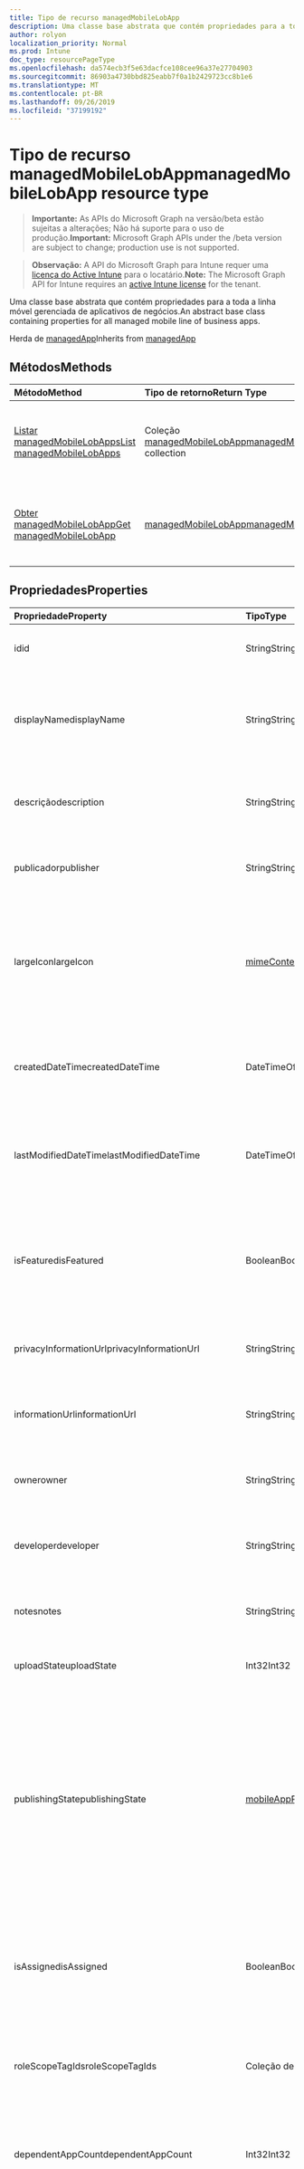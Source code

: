 ```yaml
---
title: Tipo de recurso managedMobileLobApp
description: Uma classe base abstrata que contém propriedades para a toda a linha móvel gerenciada de aplicativos de negócios.
author: rolyon
localization_priority: Normal
ms.prod: Intune
doc_type: resourcePageType
ms.openlocfilehash: da574ecb3f5e63dacfce108cee96a37e27704903
ms.sourcegitcommit: 86903a4730bbd825eabb7f0a1b2429723cc8b1e6
ms.translationtype: MT
ms.contentlocale: pt-BR
ms.lasthandoff: 09/26/2019
ms.locfileid: "37199192"
---
```

# <a name="managedmobilelobapp-resource-type"></a><span data-ttu-id="64cc2-103">Tipo de recurso managedMobileLobApp</span><span class="sxs-lookup"><span data-stu-id="64cc2-103">managedMobileLobApp resource type</span></span>

> <span data-ttu-id="64cc2-104">**Importante:** As APIs do Microsoft Graph na versão/beta estão sujeitas a alterações; Não há suporte para o uso de produção.</span><span class="sxs-lookup"><span data-stu-id="64cc2-104">**Important:** Microsoft Graph APIs under the /beta version are subject to change; production use is not supported.</span></span>

> <span data-ttu-id="64cc2-105">**Observação:** A API do Microsoft Graph para Intune requer uma [licença do Active Intune](https://go.microsoft.com/fwlink/?linkid=839381) para o locatário.</span><span class="sxs-lookup"><span data-stu-id="64cc2-105">**Note:** The Microsoft Graph API for Intune requires an [active Intune license](https://go.microsoft.com/fwlink/?linkid=839381) for the tenant.</span></span>

<span data-ttu-id="64cc2-106">Uma classe base abstrata que contém propriedades para a toda a linha móvel gerenciada de aplicativos de negócios.</span><span class="sxs-lookup"><span data-stu-id="64cc2-106">An abstract base class containing properties for all managed mobile line of business apps.</span></span>


<span data-ttu-id="64cc2-107">Herda de [managedApp](../resources/intune-apps-managedapp.md)</span><span class="sxs-lookup"><span data-stu-id="64cc2-107">Inherits from [managedApp](../resources/intune-apps-managedapp.md)</span></span>

## <a name="methods"></a><span data-ttu-id="64cc2-108">Métodos</span><span class="sxs-lookup"><span data-stu-id="64cc2-108">Methods</span></span>
|<span data-ttu-id="64cc2-109">Método</span><span class="sxs-lookup"><span data-stu-id="64cc2-109">Method</span></span>|<span data-ttu-id="64cc2-110">Tipo de retorno</span><span class="sxs-lookup"><span data-stu-id="64cc2-110">Return Type</span></span>|<span data-ttu-id="64cc2-111">Descrição</span><span class="sxs-lookup"><span data-stu-id="64cc2-111">Description</span></span>|
|:---|:---|:---|
|[<span data-ttu-id="64cc2-112">Listar managedMobileLobApps</span><span class="sxs-lookup"><span data-stu-id="64cc2-112">List managedMobileLobApps</span></span>](../api/intune-apps-managedmobilelobapp-list.md)|<span data-ttu-id="64cc2-113">Coleção [managedMobileLobApp](../resources/intune-apps-managedmobilelobapp.md)</span><span class="sxs-lookup"><span data-stu-id="64cc2-113">[managedMobileLobApp](../resources/intune-apps-managedmobilelobapp.md) collection</span></span>|<span data-ttu-id="64cc2-114">Lista propriedades e relações dos objetos [managedMobileLobApp](../resources/intune-apps-managedmobilelobapp.md).</span><span class="sxs-lookup"><span data-stu-id="64cc2-114">List properties and relationships of the [managedMobileLobApp](../resources/intune-apps-managedmobilelobapp.md) objects.</span></span>|
|[<span data-ttu-id="64cc2-115">Obter managedMobileLobApp</span><span class="sxs-lookup"><span data-stu-id="64cc2-115">Get managedMobileLobApp</span></span>](../api/intune-apps-managedmobilelobapp-get.md)|[<span data-ttu-id="64cc2-116">managedMobileLobApp</span><span class="sxs-lookup"><span data-stu-id="64cc2-116">managedMobileLobApp</span></span>](../resources/intune-apps-managedmobilelobapp.md)|<span data-ttu-id="64cc2-117">Propriedades de leitura e relações do objeto [managedMobileLobApp](../resources/intune-apps-managedmobilelobapp.md).</span><span class="sxs-lookup"><span data-stu-id="64cc2-117">Read properties and relationships of the [managedMobileLobApp](../resources/intune-apps-managedmobilelobapp.md) object.</span></span>|

## <a name="properties"></a><span data-ttu-id="64cc2-118">Propriedades</span><span class="sxs-lookup"><span data-stu-id="64cc2-118">Properties</span></span>
|<span data-ttu-id="64cc2-119">Propriedade</span><span class="sxs-lookup"><span data-stu-id="64cc2-119">Property</span></span>|<span data-ttu-id="64cc2-120">Tipo</span><span class="sxs-lookup"><span data-stu-id="64cc2-120">Type</span></span>|<span data-ttu-id="64cc2-121">Descrição</span><span class="sxs-lookup"><span data-stu-id="64cc2-121">Description</span></span>|
|:---|:---|:---|
|<span data-ttu-id="64cc2-122">id</span><span class="sxs-lookup"><span data-stu-id="64cc2-122">id</span></span>|<span data-ttu-id="64cc2-123">String</span><span class="sxs-lookup"><span data-stu-id="64cc2-123">String</span></span>|<span data-ttu-id="64cc2-124">Chave da entidade.</span><span class="sxs-lookup"><span data-stu-id="64cc2-124">Key of the entity.</span></span> <span data-ttu-id="64cc2-125">Herdado de [mobileApp](../resources/intune-shared-mobileapp.md)</span><span class="sxs-lookup"><span data-stu-id="64cc2-125">Inherited from [mobileApp](../resources/intune-shared-mobileapp.md)</span></span>|
|<span data-ttu-id="64cc2-126">displayName</span><span class="sxs-lookup"><span data-stu-id="64cc2-126">displayName</span></span>|<span data-ttu-id="64cc2-127">String</span><span class="sxs-lookup"><span data-stu-id="64cc2-127">String</span></span>|<span data-ttu-id="64cc2-128">O título do aplicativo importado ou definido pelo administrador.</span><span class="sxs-lookup"><span data-stu-id="64cc2-128">The admin provided or imported title of the app.</span></span> <span data-ttu-id="64cc2-129">Herdado de [mobileApp](../resources/intune-shared-mobileapp.md)</span><span class="sxs-lookup"><span data-stu-id="64cc2-129">Inherited from [mobileApp](../resources/intune-shared-mobileapp.md)</span></span>|
|<span data-ttu-id="64cc2-130">descrição</span><span class="sxs-lookup"><span data-stu-id="64cc2-130">description</span></span>|<span data-ttu-id="64cc2-131">String</span><span class="sxs-lookup"><span data-stu-id="64cc2-131">String</span></span>|<span data-ttu-id="64cc2-132">A descrição do aplicativo.</span><span class="sxs-lookup"><span data-stu-id="64cc2-132">The description of the app.</span></span> <span data-ttu-id="64cc2-133">Herdado de [mobileApp](../resources/intune-shared-mobileapp.md)</span><span class="sxs-lookup"><span data-stu-id="64cc2-133">Inherited from [mobileApp](../resources/intune-shared-mobileapp.md)</span></span>|
|<span data-ttu-id="64cc2-134">publicador</span><span class="sxs-lookup"><span data-stu-id="64cc2-134">publisher</span></span>|<span data-ttu-id="64cc2-135">String</span><span class="sxs-lookup"><span data-stu-id="64cc2-135">String</span></span>|<span data-ttu-id="64cc2-136">O publicador do aplicativo.</span><span class="sxs-lookup"><span data-stu-id="64cc2-136">The publisher of the app.</span></span> <span data-ttu-id="64cc2-137">Herdado de [mobileApp](../resources/intune-shared-mobileapp.md)</span><span class="sxs-lookup"><span data-stu-id="64cc2-137">Inherited from [mobileApp](../resources/intune-shared-mobileapp.md)</span></span>|
|<span data-ttu-id="64cc2-138">largeIcon</span><span class="sxs-lookup"><span data-stu-id="64cc2-138">largeIcon</span></span>|[<span data-ttu-id="64cc2-139">mimeContent</span><span class="sxs-lookup"><span data-stu-id="64cc2-139">mimeContent</span></span>](../resources/intune-shared-mimecontent.md)|<span data-ttu-id="64cc2-140">O ícone grande, a ser exibido nos detalhes do aplicativo e usado para o carregamento do ícone.</span><span class="sxs-lookup"><span data-stu-id="64cc2-140">The large icon, to be displayed in the app details and used for upload of the icon.</span></span> <span data-ttu-id="64cc2-141">Herdado de [mobileApp](../resources/intune-shared-mobileapp.md)</span><span class="sxs-lookup"><span data-stu-id="64cc2-141">Inherited from [mobileApp](../resources/intune-shared-mobileapp.md)</span></span>|
|<span data-ttu-id="64cc2-142">createdDateTime</span><span class="sxs-lookup"><span data-stu-id="64cc2-142">createdDateTime</span></span>|<span data-ttu-id="64cc2-143">DateTimeOffset</span><span class="sxs-lookup"><span data-stu-id="64cc2-143">DateTimeOffset</span></span>|<span data-ttu-id="64cc2-144">A data e a hora da criação do aplicativo.</span><span class="sxs-lookup"><span data-stu-id="64cc2-144">The date and time the app was created.</span></span> <span data-ttu-id="64cc2-145">Herdado de [mobileApp](../resources/intune-shared-mobileapp.md)</span><span class="sxs-lookup"><span data-stu-id="64cc2-145">Inherited from [mobileApp](../resources/intune-shared-mobileapp.md)</span></span>|
|<span data-ttu-id="64cc2-146">lastModifiedDateTime</span><span class="sxs-lookup"><span data-stu-id="64cc2-146">lastModifiedDateTime</span></span>|<span data-ttu-id="64cc2-147">DateTimeOffset</span><span class="sxs-lookup"><span data-stu-id="64cc2-147">DateTimeOffset</span></span>|<span data-ttu-id="64cc2-148">A data e a hora que o aplicativo foi modificado pela última vez.</span><span class="sxs-lookup"><span data-stu-id="64cc2-148">The date and time the app was last modified.</span></span> <span data-ttu-id="64cc2-149">Herdado de [mobileApp](../resources/intune-shared-mobileapp.md)</span><span class="sxs-lookup"><span data-stu-id="64cc2-149">Inherited from [mobileApp](../resources/intune-shared-mobileapp.md)</span></span>|
|<span data-ttu-id="64cc2-150">isFeatured</span><span class="sxs-lookup"><span data-stu-id="64cc2-150">isFeatured</span></span>|<span data-ttu-id="64cc2-151">Boolean</span><span class="sxs-lookup"><span data-stu-id="64cc2-151">Boolean</span></span>|<span data-ttu-id="64cc2-152">O valor que indica se o aplicativo está marcado como em destaque pelo administrador. Herdado de [mobileApp](../resources/intune-shared-mobileapp.md)</span><span class="sxs-lookup"><span data-stu-id="64cc2-152">The value indicating whether the app is marked as featured by the admin. Inherited from [mobileApp](../resources/intune-shared-mobileapp.md)</span></span>|
|<span data-ttu-id="64cc2-153">privacyInformationUrl</span><span class="sxs-lookup"><span data-stu-id="64cc2-153">privacyInformationUrl</span></span>|<span data-ttu-id="64cc2-154">String</span><span class="sxs-lookup"><span data-stu-id="64cc2-154">String</span></span>|<span data-ttu-id="64cc2-155">A URL da declaração de privacidade.</span><span class="sxs-lookup"><span data-stu-id="64cc2-155">The privacy statement Url.</span></span> <span data-ttu-id="64cc2-156">Herdado de [mobileApp](../resources/intune-shared-mobileapp.md)</span><span class="sxs-lookup"><span data-stu-id="64cc2-156">Inherited from [mobileApp](../resources/intune-shared-mobileapp.md)</span></span>|
|<span data-ttu-id="64cc2-157">informationUrl</span><span class="sxs-lookup"><span data-stu-id="64cc2-157">informationUrl</span></span>|<span data-ttu-id="64cc2-158">String</span><span class="sxs-lookup"><span data-stu-id="64cc2-158">String</span></span>|<span data-ttu-id="64cc2-159">A URL de informações adicionais.</span><span class="sxs-lookup"><span data-stu-id="64cc2-159">The more information Url.</span></span> <span data-ttu-id="64cc2-160">Herdado de [mobileApp](../resources/intune-shared-mobileapp.md)</span><span class="sxs-lookup"><span data-stu-id="64cc2-160">Inherited from [mobileApp](../resources/intune-shared-mobileapp.md)</span></span>|
|<span data-ttu-id="64cc2-161">owner</span><span class="sxs-lookup"><span data-stu-id="64cc2-161">owner</span></span>|<span data-ttu-id="64cc2-162">String</span><span class="sxs-lookup"><span data-stu-id="64cc2-162">String</span></span>|<span data-ttu-id="64cc2-163">O proprietário do conteúdo.</span><span class="sxs-lookup"><span data-stu-id="64cc2-163">The owner of the app.</span></span> <span data-ttu-id="64cc2-164">Herdado de [mobileApp](../resources/intune-shared-mobileapp.md)</span><span class="sxs-lookup"><span data-stu-id="64cc2-164">Inherited from [mobileApp](../resources/intune-shared-mobileapp.md)</span></span>|
|<span data-ttu-id="64cc2-165">developer</span><span class="sxs-lookup"><span data-stu-id="64cc2-165">developer</span></span>|<span data-ttu-id="64cc2-166">String</span><span class="sxs-lookup"><span data-stu-id="64cc2-166">String</span></span>|<span data-ttu-id="64cc2-167">O desenvolvedor do aplicativo.</span><span class="sxs-lookup"><span data-stu-id="64cc2-167">The developer of the app.</span></span> <span data-ttu-id="64cc2-168">Herdado de [mobileApp](../resources/intune-shared-mobileapp.md)</span><span class="sxs-lookup"><span data-stu-id="64cc2-168">Inherited from [mobileApp](../resources/intune-shared-mobileapp.md)</span></span>|
|<span data-ttu-id="64cc2-169">notes</span><span class="sxs-lookup"><span data-stu-id="64cc2-169">notes</span></span>|<span data-ttu-id="64cc2-170">String</span><span class="sxs-lookup"><span data-stu-id="64cc2-170">String</span></span>|<span data-ttu-id="64cc2-171">Anotações do aplicativo.</span><span class="sxs-lookup"><span data-stu-id="64cc2-171">Notes for the app.</span></span> <span data-ttu-id="64cc2-172">Herdada de [mobileApp](../resources/intune-shared-mobileapp.md)</span><span class="sxs-lookup"><span data-stu-id="64cc2-172">Inherited from [mobileApp](../resources/intune-shared-mobileapp.md)</span></span>|
|<span data-ttu-id="64cc2-173">uploadState</span><span class="sxs-lookup"><span data-stu-id="64cc2-173">uploadState</span></span>|<span data-ttu-id="64cc2-174">Int32</span><span class="sxs-lookup"><span data-stu-id="64cc2-174">Int32</span></span>|<span data-ttu-id="64cc2-175">O estado de upload.</span><span class="sxs-lookup"><span data-stu-id="64cc2-175">The upload state.</span></span> <span data-ttu-id="64cc2-176">Herdada de [mobileApp](../resources/intune-shared-mobileapp.md)</span><span class="sxs-lookup"><span data-stu-id="64cc2-176">Inherited from [mobileApp](../resources/intune-shared-mobileapp.md)</span></span>|
|<span data-ttu-id="64cc2-177">publishingState</span><span class="sxs-lookup"><span data-stu-id="64cc2-177">publishingState</span></span>|[<span data-ttu-id="64cc2-178">mobileAppPublishingState</span><span class="sxs-lookup"><span data-stu-id="64cc2-178">mobileAppPublishingState</span></span>](../resources/intune-apps-mobileapppublishingstate.md)|<span data-ttu-id="64cc2-179">O estado de publicação do aplicativo.</span><span class="sxs-lookup"><span data-stu-id="64cc2-179">The publishing state for the app.</span></span> <span data-ttu-id="64cc2-180">O aplicativo não pode ser assinado, a menos que ele seja publicado.</span><span class="sxs-lookup"><span data-stu-id="64cc2-180">The app cannot be assigned unless the app is published.</span></span> <span data-ttu-id="64cc2-181">Herdado de [mobileApp](../resources/intune-shared-mobileapp.md).</span><span class="sxs-lookup"><span data-stu-id="64cc2-181">Inherited from [mobileApp](../resources/intune-shared-mobileapp.md).</span></span> <span data-ttu-id="64cc2-182">Os valores possíveis são: `notPublished`, `processing`, `published`.</span><span class="sxs-lookup"><span data-stu-id="64cc2-182">Possible values are: `notPublished`, `processing`, `published`.</span></span>|
|<span data-ttu-id="64cc2-183">isAssigned</span><span class="sxs-lookup"><span data-stu-id="64cc2-183">isAssigned</span></span>|<span data-ttu-id="64cc2-184">Boolean</span><span class="sxs-lookup"><span data-stu-id="64cc2-184">Boolean</span></span>|<span data-ttu-id="64cc2-185">O valor que indica se o aplicativo é atribuído a pelo menos um grupo.</span><span class="sxs-lookup"><span data-stu-id="64cc2-185">The value indicating whether the app is assigned to at least one group.</span></span> <span data-ttu-id="64cc2-186">Herdado de [mobileApp](../resources/intune-shared-mobileapp.md)</span><span class="sxs-lookup"><span data-stu-id="64cc2-186">Inherited from [mobileApp](../resources/intune-shared-mobileapp.md)</span></span>|
|<span data-ttu-id="64cc2-187">roleScopeTagIds</span><span class="sxs-lookup"><span data-stu-id="64cc2-187">roleScopeTagIds</span></span>|<span data-ttu-id="64cc2-188">Coleção de cadeias de caracteres</span><span class="sxs-lookup"><span data-stu-id="64cc2-188">String collection</span></span>|<span data-ttu-id="64cc2-189">Lista de IDs de marca de escopo para este aplicativo móvel.</span><span class="sxs-lookup"><span data-stu-id="64cc2-189">List of scope tag ids for this mobile app.</span></span> <span data-ttu-id="64cc2-190">Herdado de [mobileApp](../resources/intune-shared-mobileapp.md)</span><span class="sxs-lookup"><span data-stu-id="64cc2-190">Inherited from [mobileApp](../resources/intune-shared-mobileapp.md)</span></span>|
|<span data-ttu-id="64cc2-191">dependentAppCount</span><span class="sxs-lookup"><span data-stu-id="64cc2-191">dependentAppCount</span></span>|<span data-ttu-id="64cc2-192">Int32</span><span class="sxs-lookup"><span data-stu-id="64cc2-192">Int32</span></span>|<span data-ttu-id="64cc2-193">O número total de dependências do aplicativo filho.</span><span class="sxs-lookup"><span data-stu-id="64cc2-193">The total number of dependencies the child app has.</span></span> <span data-ttu-id="64cc2-194">Herdado de [mobileApp](../resources/intune-shared-mobileapp.md)</span><span class="sxs-lookup"><span data-stu-id="64cc2-194">Inherited from [mobileApp](../resources/intune-shared-mobileapp.md)</span></span>|
|<span data-ttu-id="64cc2-195">appAvailability</span><span class="sxs-lookup"><span data-stu-id="64cc2-195">appAvailability</span></span>|[<span data-ttu-id="64cc2-196">managedAppAvailability</span><span class="sxs-lookup"><span data-stu-id="64cc2-196">managedAppAvailability</span></span>](../resources/intune-apps-managedappavailability.md)|<span data-ttu-id="64cc2-197">A disponibilidade do Aplicativo.</span><span class="sxs-lookup"><span data-stu-id="64cc2-197">The Application's availability.</span></span> <span data-ttu-id="64cc2-198">Herdado de [managedApp](../resources/intune-apps-managedapp.md).</span><span class="sxs-lookup"><span data-stu-id="64cc2-198">Inherited from [managedApp](../resources/intune-apps-managedapp.md).</span></span> <span data-ttu-id="64cc2-199">Os valores possíveis são: `global`, `lineOfBusiness`.</span><span class="sxs-lookup"><span data-stu-id="64cc2-199">Possible values are: `global`, `lineOfBusiness`.</span></span>|
|<span data-ttu-id="64cc2-200">version</span><span class="sxs-lookup"><span data-stu-id="64cc2-200">version</span></span>|<span data-ttu-id="64cc2-201">Cadeia de caracteres</span><span class="sxs-lookup"><span data-stu-id="64cc2-201">String</span></span>|<span data-ttu-id="64cc2-202">A versão do Aplicativo.</span><span class="sxs-lookup"><span data-stu-id="64cc2-202">The Application's version.</span></span> <span data-ttu-id="64cc2-203">Herdado de [managedApp](../resources/intune-apps-managedapp.md)</span><span class="sxs-lookup"><span data-stu-id="64cc2-203">Inherited from [managedApp](../resources/intune-apps-managedapp.md)</span></span>|
|<span data-ttu-id="64cc2-204">committedContentVersion</span><span class="sxs-lookup"><span data-stu-id="64cc2-204">committedContentVersion</span></span>|<span data-ttu-id="64cc2-205">String</span><span class="sxs-lookup"><span data-stu-id="64cc2-205">String</span></span>|<span data-ttu-id="64cc2-206">A versão do conteúdo interno confirmado.</span><span class="sxs-lookup"><span data-stu-id="64cc2-206">The internal committed content version.</span></span>|
|<span data-ttu-id="64cc2-207">fileName</span><span class="sxs-lookup"><span data-stu-id="64cc2-207">fileName</span></span>|<span data-ttu-id="64cc2-208">String</span><span class="sxs-lookup"><span data-stu-id="64cc2-208">String</span></span>|<span data-ttu-id="64cc2-209">O nome do arquivo do aplicativo Lob principal.</span><span class="sxs-lookup"><span data-stu-id="64cc2-209">The name of the main Lob application file.</span></span>|
|<span data-ttu-id="64cc2-210">size</span><span class="sxs-lookup"><span data-stu-id="64cc2-210">size</span></span>|<span data-ttu-id="64cc2-211">Int64</span><span class="sxs-lookup"><span data-stu-id="64cc2-211">Int64</span></span>|<span data-ttu-id="64cc2-212">O tamanho total, incluindo todos os arquivos carregados.</span><span class="sxs-lookup"><span data-stu-id="64cc2-212">The total size, including all uploaded files.</span></span>|

## <a name="relationships"></a><span data-ttu-id="64cc2-213">Relações</span><span class="sxs-lookup"><span data-stu-id="64cc2-213">Relationships</span></span>
|<span data-ttu-id="64cc2-214">Relação</span><span class="sxs-lookup"><span data-stu-id="64cc2-214">Relationship</span></span>|<span data-ttu-id="64cc2-215">Tipo</span><span class="sxs-lookup"><span data-stu-id="64cc2-215">Type</span></span>|<span data-ttu-id="64cc2-216">Descrição</span><span class="sxs-lookup"><span data-stu-id="64cc2-216">Description</span></span>|
|:---|:---|:---|
|<span data-ttu-id="64cc2-217">categories</span><span class="sxs-lookup"><span data-stu-id="64cc2-217">categories</span></span>|<span data-ttu-id="64cc2-218">Coleção [mobileAppCategory](../resources/intune-apps-mobileappcategory.md)</span><span class="sxs-lookup"><span data-stu-id="64cc2-218">[mobileAppCategory](../resources/intune-apps-mobileappcategory.md) collection</span></span>|<span data-ttu-id="64cc2-219">A lista de categorias para este aplicativo.</span><span class="sxs-lookup"><span data-stu-id="64cc2-219">The list of categories for this app.</span></span> <span data-ttu-id="64cc2-220">Herdado de [mobileApp](../resources/intune-shared-mobileapp.md)</span><span class="sxs-lookup"><span data-stu-id="64cc2-220">Inherited from [mobileApp](../resources/intune-shared-mobileapp.md)</span></span>|
|<span data-ttu-id="64cc2-221">assignments</span><span class="sxs-lookup"><span data-stu-id="64cc2-221">assignments</span></span>|<span data-ttu-id="64cc2-222">Coleção [mobileAppAssignment](../resources/intune-apps-mobileappassignment.md)</span><span class="sxs-lookup"><span data-stu-id="64cc2-222">[mobileAppAssignment](../resources/intune-apps-mobileappassignment.md) collection</span></span>|<span data-ttu-id="64cc2-223">A lista de atribuições de grupo para esse aplicativo móvel.</span><span class="sxs-lookup"><span data-stu-id="64cc2-223">The list of group assignments for this mobile app.</span></span> <span data-ttu-id="64cc2-224">Herdado de [mobileApp](../resources/intune-shared-mobileapp.md)</span><span class="sxs-lookup"><span data-stu-id="64cc2-224">Inherited from [mobileApp](../resources/intune-shared-mobileapp.md)</span></span>|
|<span data-ttu-id="64cc2-225">installSummary</span><span class="sxs-lookup"><span data-stu-id="64cc2-225">installSummary</span></span>|[<span data-ttu-id="64cc2-226">mobileAppInstallSummary</span><span class="sxs-lookup"><span data-stu-id="64cc2-226">mobileAppInstallSummary</span></span>](../resources/intune-apps-mobileappinstallsummary.md)|<span data-ttu-id="64cc2-227">Resumo de instalação do aplicativo móvel.</span><span class="sxs-lookup"><span data-stu-id="64cc2-227">Mobile App Install Summary.</span></span> <span data-ttu-id="64cc2-228">Herdado de [mobileApp](../resources/intune-shared-mobileapp.md)</span><span class="sxs-lookup"><span data-stu-id="64cc2-228">Inherited from [mobileApp](../resources/intune-shared-mobileapp.md)</span></span>|
|<span data-ttu-id="64cc2-229">deviceStatuses</span><span class="sxs-lookup"><span data-stu-id="64cc2-229">deviceStatuses</span></span>|<span data-ttu-id="64cc2-230">coleção [mobileAppInstallStatus](../resources/intune-apps-mobileappinstallstatus.md)</span><span class="sxs-lookup"><span data-stu-id="64cc2-230">[mobileAppInstallStatus](../resources/intune-apps-mobileappinstallstatus.md) collection</span></span>|<span data-ttu-id="64cc2-231">A lista de Estados de instalação para este aplicativo móvel.</span><span class="sxs-lookup"><span data-stu-id="64cc2-231">The list of installation states for this mobile app.</span></span> <span data-ttu-id="64cc2-232">Herdado de [mobileApp](../resources/intune-shared-mobileapp.md)</span><span class="sxs-lookup"><span data-stu-id="64cc2-232">Inherited from [mobileApp](../resources/intune-shared-mobileapp.md)</span></span>|
|<span data-ttu-id="64cc2-233">userStatuses</span><span class="sxs-lookup"><span data-stu-id="64cc2-233">userStatuses</span></span>|<span data-ttu-id="64cc2-234">coleção [userAppInstallStatus](../resources/intune-apps-userappinstallstatus.md)</span><span class="sxs-lookup"><span data-stu-id="64cc2-234">[userAppInstallStatus](../resources/intune-apps-userappinstallstatus.md) collection</span></span>|<span data-ttu-id="64cc2-235">A lista de Estados de instalação para este aplicativo móvel.</span><span class="sxs-lookup"><span data-stu-id="64cc2-235">The list of installation states for this mobile app.</span></span> <span data-ttu-id="64cc2-236">Herdado de [mobileApp](../resources/intune-shared-mobileapp.md)</span><span class="sxs-lookup"><span data-stu-id="64cc2-236">Inherited from [mobileApp](../resources/intune-shared-mobileapp.md)</span></span>|
|<span data-ttu-id="64cc2-237">relações</span><span class="sxs-lookup"><span data-stu-id="64cc2-237">relationships</span></span>|<span data-ttu-id="64cc2-238">coleção [mobileAppRelationship](../resources/intune-apps-mobileapprelationship.md)</span><span class="sxs-lookup"><span data-stu-id="64cc2-238">[mobileAppRelationship](../resources/intune-apps-mobileapprelationship.md) collection</span></span>|<span data-ttu-id="64cc2-239">Lista de relações para este aplicativo móvel.</span><span class="sxs-lookup"><span data-stu-id="64cc2-239">List of relationships for this mobile app.</span></span> <span data-ttu-id="64cc2-240">Herdado de [mobileApp](../resources/intune-shared-mobileapp.md)</span><span class="sxs-lookup"><span data-stu-id="64cc2-240">Inherited from [mobileApp](../resources/intune-shared-mobileapp.md)</span></span>|
|<span data-ttu-id="64cc2-241">contentVersions</span><span class="sxs-lookup"><span data-stu-id="64cc2-241">contentVersions</span></span>|<span data-ttu-id="64cc2-242">Coleção [mobileAppContent](../resources/intune-apps-mobileappcontent.md)</span><span class="sxs-lookup"><span data-stu-id="64cc2-242">[mobileAppContent](../resources/intune-apps-mobileappcontent.md) collection</span></span>|<span data-ttu-id="64cc2-243">A lista das versões de conteúdo deste aplicativo.</span><span class="sxs-lookup"><span data-stu-id="64cc2-243">The list of content versions for this app.</span></span>|

## <a name="json-representation"></a><span data-ttu-id="64cc2-244">Representação JSON</span><span class="sxs-lookup"><span data-stu-id="64cc2-244">JSON Representation</span></span>
<span data-ttu-id="64cc2-245">Veja a seguir uma representação JSON do recurso.</span><span class="sxs-lookup"><span data-stu-id="64cc2-245">Here is a JSON representation of the resource.</span></span>
<!-- {
  "blockType": "resource",
  "keyProperty": "id",
  "@odata.type": "microsoft.graph.managedMobileLobApp"
}
-->
``` json
{
  "@odata.type": "#microsoft.graph.managedMobileLobApp",
  "id": "String (identifier)",
  "displayName": "String",
  "description": "String",
  "publisher": "String",
  "largeIcon": {
    "@odata.type": "microsoft.graph.mimeContent",
    "type": "String",
    "value": "binary"
  },
  "createdDateTime": "String (timestamp)",
  "lastModifiedDateTime": "String (timestamp)",
  "isFeatured": true,
  "privacyInformationUrl": "String",
  "informationUrl": "String",
  "owner": "String",
  "developer": "String",
  "notes": "String",
  "uploadState": 1024,
  "publishingState": "String",
  "isAssigned": true,
  "roleScopeTagIds": [
    "String"
  ],
  "dependentAppCount": 1024,
  "appAvailability": "String",
  "version": "String",
  "committedContentVersion": "String",
  "fileName": "String",
  "size": 1024
}
```



